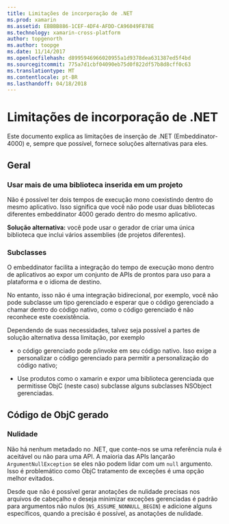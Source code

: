 ```yaml
---
title: Limitações de incorporação de .NET
ms.prod: xamarin
ms.assetid: EBBBB886-1CEF-4DF4-AFDD-CA96049F878E
ms.technology: xamarin-cross-platform
author: topgenorth
ms.author: toopge
ms.date: 11/14/2017
ms.openlocfilehash: d8995946966020955a1d9378dea631387ed5f4bd
ms.sourcegitcommit: 775a7d1cbf04090eb75d0f822df57b8d8cff0c63
ms.translationtype: MT
ms.contentlocale: pt-BR
ms.lasthandoff: 04/18/2018
---
```

# <a name="net-embedding-limitations"></a>Limitações de incorporação de .NET

Este documento explica as limitações de inserção de .NET (Embeddinator-4000) e, sempre que possível, fornece soluções alternativas para eles.

## <a name="general"></a>Geral

### <a name="use-more-than-one-embedded-library-in-a-project"></a>Usar mais de uma biblioteca inserida em um projeto

Não é possível ter dois tempos de execução mono coexistindo dentro do mesmo aplicativo. Isso significa que você não pode usar duas bibliotecas diferentes embeddinator 4000 gerado dentro do mesmo aplicativo.

**Solução alternativa:** você pode usar o gerador de criar uma única biblioteca que inclui vários assemblies (de projetos diferentes).

### <a name="subclassing"></a>Subclasses

O embeddinator facilita a integração do tempo de execução mono dentro de aplicativos ao expor um conjunto de APIs de prontos para uso para a plataforma e o idioma de destino.

No entanto, isso não é uma integração bidirecional, por exemplo, você não pode subclasse um tipo gerenciado e esperar que o código gerenciado a chamar dentro do código nativo, como o código gerenciado é não reconhece este coexistência.

Dependendo de suas necessidades, talvez seja possível a partes de solução alternativa dessa limitação, por exemplo

* o código gerenciado pode p/invoke em seu código nativo. Isso exige a personalizar o código gerenciado para permitir a personalização do código nativo;

* Use produtos como o xamarin e expor uma biblioteca gerenciada que permitisse ObjC (neste caso) subclasse alguns subclasses NSObject gerenciadas.


## <a name="objc-generated-code"></a>Código de ObjC gerado

### <a name="nullability"></a>Nulidade

Não há nenhum metadado no .NET, que conte-nos se uma referência nula é aceitável ou não para uma API. A maioria das APIs lançarão `ArgumentNullException` se eles não podem lidar com um `null` argumento. Isso é problemático como ObjC tratamento de exceções é uma opção melhor evitados.

Desde que não é possível gerar anotações de nulidade precisas nos arquivos de cabeçalho e deseja minimizar exceções gerenciadas é padrão para argumentos não nulos (`NS_ASSUME_NONNULL_BEGIN`) e adicione alguns específicos, quando a precisão é possível, as anotações de nulidade.
